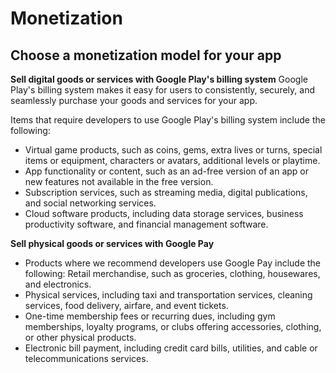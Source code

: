 # Monetization

## Choose a monetization model for your app

**Sell digital goods or services with Google Play's billing system**
Google Play's billing system makes it easy for users to consistently, securely, and seamlessly purchase your goods and services for your app. 

Items that require developers to use Google Play's billing system include the following:

- Virtual game products, such as coins, gems, extra lives or turns, special items or equipment, characters or avatars, additional levels or playtime.
- App functionality or content, such as an ad-free version of an app or new features not available in the free version.
- Subscription services, such as streaming media, digital publications, and social networking services.
- Cloud software products, including data storage services, business productivity software, and financial management software.

**Sell physical goods or services with Google Pay**
- Products where we recommend developers use Google Pay include the following:
Retail merchandise, such as groceries, clothing, housewares, and electronics.
- Physical services, including taxi and transportation services, cleaning services, food delivery, airfare, and event tickets.
- One-time membership fees or recurring dues, including gym memberships, loyalty programs, or clubs offering accessories, clothing, or other physical products.
- Electronic bill payment, including credit card bills, utilities, and cable or telecommunications services.